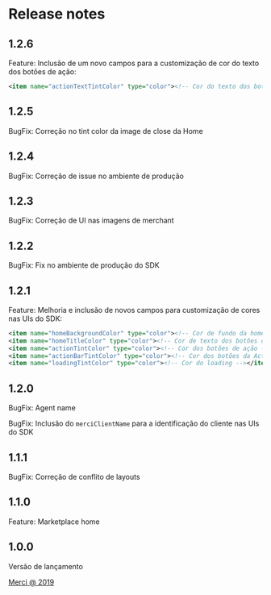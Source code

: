 # Release notes

## 1.2.6
Feature: Inclusão de um novo campos para a customização de cor do texto dos botões de ação:

````xml
<item name="actionTextTintColor" type="color"><!-- Cor do texto dos botões de ação --></item>
````

## 1.2.5
BugFix: Correção no tint color da image de close da Home

## 1.2.4
BugFix: Correção de issue no ambiente de produção

## 1.2.3
BugFix: Correção de UI nas imagens de merchant

## 1.2.2

BugFix: Fix no ambiente de produção do SDK

## 1.2.1

Feature: Melhoria e inclusão de novos campos para customização de cores nas UIs do SDK:
````xml
<item name="homeBackgroundColor" type="color"><!-- Cor de fundo da home --></item>
<item name="homeTitleColor" type="color"><!-- Cor de texto dos botões de categoria da home --></item>
<item name="actionTintColor" type="color"><!-- Cor dos botões de ação --></item>
<item name="actionBarTintColor" type="color"><!-- Cor dos botões da ActionBar --></item>
<item name="loadingTintColor" type="color"><!-- Cor do loading --></item>
````

## 1.2.0

BugFix: Agent name

BugFix: Inclusão do `merciClientName` para a identificação do cliente nas UIs do SDK 

## 1.1.1

BugFix: Correção de conflito de layouts

## 1.1.0

Feature: Marketplace home

## 1.0.0

Versão de lançamento

[Merci @ 2019](https://merci.com.br)
